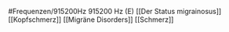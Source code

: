 #Frequenzen/915200Hz
915200 Hz (E)
[[Der Status migrainosus]]
[[Kopfschmerz]]
[[Migräne Disorders]]
[[Schmerz]]